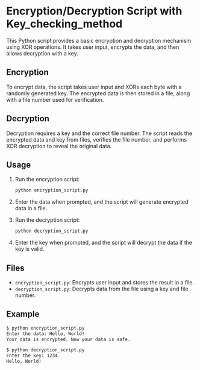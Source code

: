 
# Encryption/Decryption Script with Key_checking_method

This Python script provides a basic encryption and decryption mechanism using XOR operations. It takes user input, encrypts the data, and then allows decryption with a key.

## Encryption

To encrypt data, the script takes user input and XORs each byte with a randomly generated key. The encrypted data is then stored in a file, along with a file number used for verification.

## Decryption

Decryption requires a key and the correct file number. The script reads the encrypted data and key from files, verifies the file number, and performs XOR decryption to reveal the original data.

## Usage

1. Run the encryption script:
    ```bash
    python encryption_script.py
    ```

2. Enter the data when prompted, and the script will generate encrypted data in a file.

3. Run the decryption script:
    ```bash
    python decryption_script.py
    ```

4. Enter the key when prompted, and the script will decrypt the data if the key is valid.

## Files

- `encryption_script.py`: Encrypts user input and stores the result in a file.
- `decryption_script.py`: Decrypts data from the file using a key and file number.

## Example

```bash
$ python encryption_script.py
Enter the data: Hello, World!
Your data is encrypted. Now your data is safe.

$ python decryption_script.py
Enter the key: 1234
Hello, World!
```
